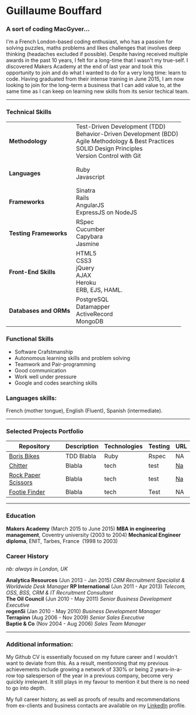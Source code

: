 # Guillaume Bouffard
### A sort of coding MacGyver...

I'm a French London-based coding enthusiast, who has a passion for solving puzzles, maths problems and likes challenges that involves deep thinking (headaches excluded if possible). Despite having received multiple awards in the past 10 years, I felt for a long-time that I wasn't my true-self. I discovered Makers Academy at the end of last year and took this opportunity to join and do what I wanted to do for a very long time: learn to code. Having graduated from their intense training in June 2015, I am now looking to join for the long-term a business that I can add value to, at the same time as I can keep on learning new skills from its senior techical team.

***

### Technical Skills

<table>
  <tr>
    <td>
    <h4>Methodology</h4>
    </td>
    <td>
    Test-Driven Development (TDD)
    <br>Behavior-Driven Development (BDD)
    <br>Agile Methodology & Best Practices
    <br>SOLID Design Principles
    <br>Version Control with Git
    </td>
  </tr>
  <tr>
    <td><h4>Languages</h4></td>
    <td>
      Ruby
      <br>Javascript
    </td>
  </tr>
  <tr>
    <td><h4>Frameworks</h4></td>
    <td>
      Sinatra
      <br>Rails
      <br>AngularJS
      <br>ExpressJS on NodeJS
    </td>
  </tr>
  <tr>
    <td><h4>Testing Frameworks</h4></td>
    <td>
      RSpec
      <br>Cucumber
      <br>Capybara
      <br>Jasmine
    </td>
  </tr>
  <tr>
    <td><h4>Front-End Skills</h4></td>
    <td>
      HTML5
      <br>CSS3
      <br>jQuery
      <br>AJAX
      <br>Heroku
      <br>ERB, EJS, HAML.
    </td>
  </tr>
   <tr>
    <td><h4>Databases and ORMs</h4></td>
    <td>
      PostgreSQL
      <br>Datamapper
      <br>ActiveRecord
      <br>MongoDB
    </td>
  </tr>
</table>

### Functional Skills
- Software Crafstmanship
- Autonomous learning skills and problem solving
- Teamwork and Pair-programming
- Good communication
- Work well under pressure
- Google and codes searching skills

### Languages skills:
French (mother tongue), English (Fluent), Spanish (intermediate).

***

### Selected Projects Portfolio

| Repository | Description | Technologies | Testing | URL |
| ------------ | ----------- | ----------- | ----------- | ----------- |
| [Boris Bikes](https://github.com/GBouffard/BB5) | TDD Blabla | Ruby | Rspec | NA |
| [Chitter](TBC) | Blabla | tech | test | [Na](http_na/) |
| [Rock Paper Scissors](TBC) | Blabla | tech | test | [Na](http_na/) |
| [Footie Finder](https://github.com/GBouffard/footy_finder) | Blabla| tech | Test  | NA |

***

### Education

**Makers Academy** (March 2015 to June 2015)
**MBA in engineering management**, Coventry university (2003 to 2004)
**Mechanical Engineer diploma**, ENIT, Tarbes, France  (1998 to 2003)

### Career History
*nb: always in London, UK*

**Analytica Resources** (Jun 2013 - Jan 2015) *CRM Recruitment Specialist & Worldwide Desk Manager*
**RP International** (Jun 2011 - Apr 2013) *Telecom, OSS, BSS, CRM & IT Recruitment Consultant*  
**The Oil Council** (Jun 2010 - May 2011) *Senior Business Development Executive*  
**rogenSi** (Jan 2010 - May 2010) *Business Development Manager*  
**Terrapinn** (Aug 2006 - Nov 2009) *Senior Sales Executive*  
**Baptie & Co** (Nov 2004 - Aug 2006) *Sales Team Manager*  

***

### Additional information:

My Github CV is essentially focused on my future career and I wouldn't want to deviate from this. As a result, mentionning that my previous achievements include growing a network of 330% or being 2 years-in-a-row top salesperson of the year in a previous company, become very quickly irrelevant. It still plays in my favour to mention it but there is no need to go into depth. 

My full career history, as well as proofs of results and recommendations from ex-clients and business contacts are available on my [LinkedIn](https://uk.linkedin.com/in/gbouffard) profile.